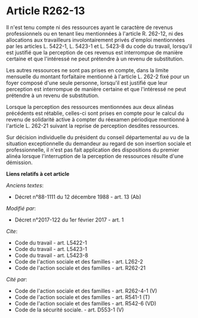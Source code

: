 # Article R262-13

Il n'est tenu compte ni des ressources ayant le caractère de revenus professionnels ou en tenant lieu mentionnées à l'article
R. 262-12, ni des allocations aux travailleurs involontairement privés d'emploi mentionnées par les articles L. 5422-1, L.
5423-1 et L. 5423-8 du code du travail, lorsqu'il est justifié que la perception de ces revenus est interrompue de manière
certaine et que l'intéressé ne peut prétendre à un revenu de substitution. 

Les autres ressources ne sont pas prises en compte, dans la limite mensuelle du montant forfaitaire mentionné à l'article L.
262-2 fixé pour un foyer composé d'une seule personne, lorsqu'il est justifié que leur perception est interrompue de manière
certaine et que l'intéressé ne peut prétendre à un revenu de substitution. 

Lorsque la perception des ressources mentionnées aux deux alinéas précédents est rétablie, celles-ci sont prises en compte
pour le calcul du revenu de solidarité active à compter du réexamen périodique mentionné à l'article L. 262-21 suivant la
reprise de perception desdites ressources. 

Sur décision individuelle du président du conseil départemental au vu de la situation exceptionnelle du demandeur au regard
de son insertion sociale et professionnelle, il n'est pas fait application des dispositions du premier alinéa lorsque
l'interruption de la perception de ressources résulte d'une démission.

**Liens relatifs à cet article**

_Anciens textes_:

  - Décret n°88-1111 du 12 décembre 1988 - art. 13 (Ab)

_Modifié par_:

  - Décret n°2017-122 du 1er février 2017 - art. 1

_Cite_:

  - Code du travail - art. L5422-1
  - Code du travail - art. L5423-1
  - Code du travail - art. L5423-8
  - Code de l'action sociale et des familles - art. L262-2
  - Code de l'action sociale et des familles - art. R262-21

_Cité par_:

  - Code de l'action sociale et des familles - art. R262-4-1 (V)
  - Code de l'action sociale et des familles - art. R541-1 (T)
  - Code de l'action sociale et des familles - art. R542-6 (VD)
  - Code de la sécurité sociale. - art. D553-1 (V)
